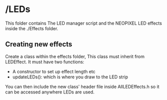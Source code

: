 # /LEDs

This folder contains The LED manager script and the NEOPIXEL LED effects inside the ./Effects folder.

## Creating new effects
Create a class within the effects folder, This class must inherit from LEDEffect.
It must have two functions:
- A constructor to set up effect length etc
- updateLEDs(): which is where you draw to the LED strip

You can then include the new class' header file inside AllLEDEffects.h so it can be accessed anywhere LEDs are used.

